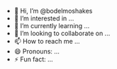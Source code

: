 - 👋 Hi, I’m @bodelmoshakes
- 👀 I’m interested in ...
- 🌱 I’m currently learning ...
- 💞️ I’m looking to collaborate on ...
- 📫 How to reach me ...
- 😄 Pronouns: ...
- ⚡ Fun fact: ...

<!---
bodelmoshakes/bodelmoshakes is a ✨ special ✨ repository because its `README.md` (this file) appears on your GitHub profile.
You can click the Preview link to take a look at your changes.
--->
